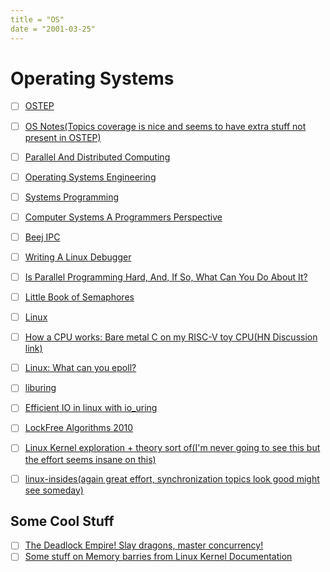 ```yaml
---
title = "OS"
date = "2001-03-25"
---
```


# Operating Systems

- [ ] [OSTEP](https://pages.cs.wisc.edu/~remzi/OSTEP/)
- [ ] [OS Notes(Topics coverage is nice and seems to have extra stuff not present in OSTEP)](https://pages.cs.wisc.edu/~remzi/OSTEP/)
- [ ] [Parallel And Distributed Computing](http://turing.une.edu.au/~cosc330/lectures)
- [ ] [Operating Systems Engineering](https://ocw.mit.edu/courses/6-828-operating-system-engineering-fall-2012/pages/lecture-notes-and-readings/)
- [ ] [Systems Programming](http://cs241.cs.illinois.edu/coursebook/index.html)
- [ ] [Computer Systems A Programmers Perspective](http://csapp.cs.cmu.edu/3e/students.html)
- [ ] [Beej IPC](https://beej.us/guide/bgipc/)
- [ ] [Writing A Linux Debugger](https://blog.tartanllama.xyz/writing-a-linux-debugger-setup/)
- [ ] [Is Parallel Programming Hard, And, If So, What Can You Do About It?](https://mirrors.edge.kernel.org/pub/linux/kernel/people/paulmck/perfbook/perfbook.html)
- [ ] [Little Book of Semaphores](https://open.umn.edu/opentextbooks/textbooks/83)
- [ ] [Linux](https://linuxjourney.com/)
- [ ] [How a CPU works: Bare metal C on my RISC-V toy CPU(HN Discussion link)](https://news.ycombinator.com/item?id=34533752)
- [ ] [Linux: What can you epoll? ](https://news.ycombinator.com/item?id=33299650)
- [ ] [liburing](https://github.com/axboe/liburing)
- [ ] [Efficient IO in linux with io_uring](https://news.ycombinator.com/item?id=33221063)
- [ ] [LockFree Algorithms 2010](https://news.ycombinator.com/item?id=32918043)
- [ ] [Linux Kernel exploration + theory sort of(I'm never going to see this but the effort seems insane on this)](https://linux-kernel-labs.github.io/refs/heads/master/)
- [ ] [linux-insides(again great effort, synchronization topics look good might see someday)](https://0xax.gitbooks.io/linux-insides/content/Theory/linux-theory-1.html)


## Some Cool Stuff

- [ ] [The Deadlock Empire! Slay dragons, master concurrency!](https://deadlockempire.github.io/?s=08)
- [ ] [Some stuff on Memory barries from Linux Kernel Documentation](https://git.kernel.org/pub/scm/linux/kernel/git/torvalds/linux.git/tree/Documentation/memory-barriers.txt?id=HEAD&s=08)
